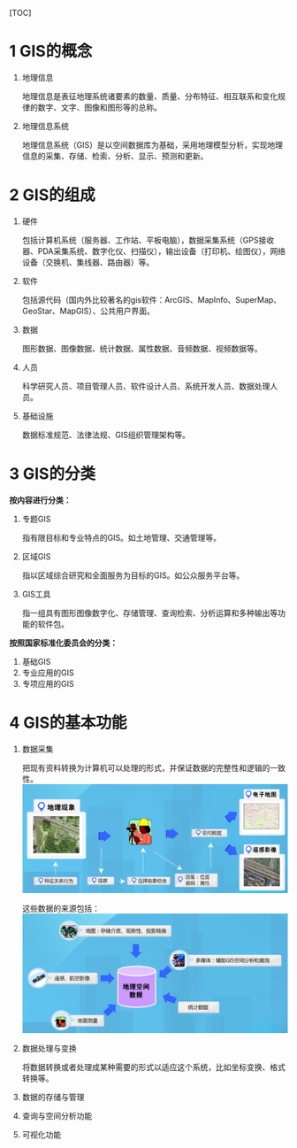 [TOC]



# 1 GIS的概念

1. 地理信息

   地理信息是表征地理系统诸要素的数量、质量、分布特征、相互联系和变化规律的数字、文字、图像和图形等的总称。

2. 地理信息系统

   地理信息系统（GIS）是以空间数据库为基础，采用地理模型分析，实现地理信息的采集、存储、检索、分析、显示、预测和更新。

   

# 2 GIS的组成

1. 硬件

   包括计算机系统（服务器、工作站、平板电脑），数据采集系统（GPS接收器、PDA采集系统、数字化仪、扫描仪），输出设备（打印机、绘图仪），网络设备（交换机、集线器、路由器）等。

2. 软件

   包括源代码（国内外比较著名的gis软件：ArcGIS、MapInfo、SuperMap、GeoStar、MapGIS）、公共用户界面。

3. 数据

   图形数据、图像数据、统计数据、属性数据、音频数据、视频数据等。

4. 人员

   科学研究人员、项目管理人员、软件设计人员、系统开发人员、数据处理人员。

5. 基础设施

   数据标准规范、法律法规、GIS组织管理架构等。



# 3 GIS的分类

**按内容进行分类：**

1. 专题GIS

   指有限目标和专业特点的GIS。如土地管理、交通管理等。

2. 区域GIS

   指以区域综合研究和全面服务为目标的GIS。如公众服务平台等。

3. GIS工具

   指一组具有图形图像数字化、存储管理、查询检索、分析运算和多种输出等功能的软件包。



**按照国家标准化委员会的分类：**

1. 基础GIS
2. 专业应用的GIS
3. 专项应用的GIS



# 4 GIS的基本功能

1. 数据采集

   把现有资料转换为计算机可以处理的形式，并保证数据的完整性和逻辑的一致性。![](./resources/1.1.png)

   

   这些数据的来源包括：![](./resources/1.2.png)

2. 数据处理与变换

   将数据转换或者处理成某种需要的形式以适应这个系统，比如坐标变换、格式转换等。

3. 数据的存储与管理

4. 查询与空间分析功能
5. 可视化功能

